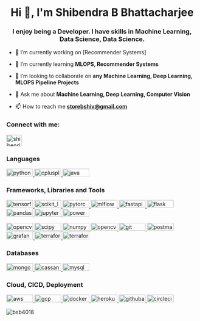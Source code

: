 <h1 align="center">Hi 👋, I'm Shibendra B Bhattacharjee</h1>
<h3 align="center">I enjoy being a Developer. I have skills in Machine Learning, Data Science, Data Science.</h3>

- 🔭 I’m currently working on [Recommender Systems]

- 🌱 I’m currently learning **MLOPS, Recommender Systems**

- 👯 I’m looking to collaborate on **any Machine Learning, Deep Learning, MLOPS Pipeline Projects**

- 💬 Ask me about **Machine Learning, Deep Learning, Computer Vision**

- 📫 How to reach me **storebshiv@gmail.com**

<h3 align="left">Connect with me:</h3>
<p align="left">
<a href="https://linkedin.com/in/shibendra-bhattacharjee-885287184/" target="blank"><img align="center" src="https://raw.githubusercontent.com/rahuldkjain/github-profile-readme-generator/master/src/images/icons/Social/linked-in-alt.svg" alt="shibendra-bhattacharjee-885287184/" height="30" width="40" /></a>
</p>

<h3 align="left">Languages</h3>
<a href="https://www.python.org" target="_blank" rel="noreferrer"><img src="https://img.shields.io/badge/python-3670A0?style=for-the-badge&logo=python&logoColor=ffdd54" alt="python" width="70" height="20"/> <a href="https://cplusplus.com/" target="_blank" rel="noreferrer"> <img src="https://img.shields.io/badge/c++-%2300599C.svg?style=for-the-badge&logo=c%2B%2B&logoColor=white" alt="cplusplus" width="70" height="20"/> <a href="https://www.java.com" target="_blank" rel="noreferrer"><img src="https://img.shields.io/badge/java-%23ED8B00.svg?style=for-the-badge&logo=java&logoColor=white" alt="java" width="70" height="20"/></a>

 
<h3 align="left">Frameworks, Libraries and Tools</h3>
<a href="https://www.tensorflow.org" target="_blank" rel="noreferrer"> <img src="https://img.shields.io/badge/TensorFlow-%23FF6F00.svg?style=for-the-badge&logo=TensorFlow&logoColor=white" alt="tensorflow" width="70" height="20"/> <a href="https://scikit-learn.org/" target="_blank" rel="noreferrer"> <img src="https://img.shields.io/badge/scikit--learn-%23F7931E.svg?style=for-the-badge&logo=scikit-learn&logoColor=white" alt="scikit_learn" width="70" height="20"/> <a href="https://pytorch.org/" target="_blank" rel="noreferrer"> <img src="https://img.shields.io/badge/PyTorch-%23EE4C2C.svg?style=for-the-badge&logo=PyTorch&logoColor=white" alt="pytorch" width="70" height="20"/> <a href="https://mlflow.org/" target="_blank" rel="noreferrer"> <img src="https://img.shields.io/badge/mlflow-%23d9ead3.svg?style=for-the-badge&logo=numpy&logoColor=blue" alt="mlflow" width="70" height="20"/>
<img src="https://img.shields.io/badge/FastAPI-005571?style=for-the-badge&logo=fastapi" alt="fastapi" width="70" height="20" /> <a href="https://flask.palletsprojects.com/" target="_blank" rel="noreferrer"> <img src="https://img.shields.io/badge/flask-%23000.svg?style=for-the-badge&logo=flask&logoColor=white" alt="flask" width="70" height="20"/> <a href="https://pandas.pydata.org/" target="_blank" rel="noreferrer"> <img src="https://img.shields.io/badge/pandas-%23150458.svg?style=for-the-badge&logo=pandas&logoColor=white" alt="pandas" width="70" height="20"/>
 <a href="https://jupyter.org/" target="_blank" rel="noreferrer"> <img src="https://img.shields.io/badge/jupyter-%23FA0F00.svg?style=for-the-badge&logo=jupyter&logoColor=white" alt="jupyter-notebook" width="70" height="20"/> <a href="https://powerbi.microsoft.com/en-au/" target="_blank" rel="noreferrer"> <img src="https://img.shields.io/badge/power_bi-F2C811?style=for-the-badge&logo=powerbi&logoColor=black" alt="powerbi" width="70" height="20"/> </a>
 

<a href="https://opencv.org/" target="_blank" rel="noreferrer"> <img src="https://img.shields.io/badge/opencv-%23white.svg?style=for-the-badge&logo=opencv&logoColor=white" alt="opencv" width="70" height="20"/> <a href="https://scipy.org/" target="_blank" rel="noreferrer"> <img src="https://img.shields.io/badge/SciPy-%230C55A5.svg?style=for-the-badge&logo=scipy&logoColor=%white" alt="scipy" width="70" height="20"/> <a href="https://numpy.org/" target="_blank" rel="noreferrer"> <img src="https://img.shields.io/badge/numpy-%23013243.svg?style=for-the-badge&logo=numpy&logoColor=white" alt="numpy" width="70" height="20"/> 
<a href="https://spring.io/" target="_blank" rel="noreferrer"> <img src="https://img.shields.io/badge/spring-%236DB33F.svg?style=for-the-badge&logo=spring&logoColor=white" alt="opencv" width="70" height="20"/> <a href="https://git-scm.com/" target="_blank" rel="noreferrer"> <img src="https://img.shields.io/badge/git-%23F05033.svg?style=for-the-badge&logo=git&logoColor=white" alt="git" width="70" height="20"/> </a> <a href="https://postman.com" target="_blank" rel="noreferrer"> <img src="https://img.shields.io/badge/Postman-FF6C37?style=for-the-badge&logo=postman&logoColor=white" alt="postman" width="70" height="20"/> <a href="https://grafana.com" target="_blank" rel="noreferrer"> <img src="https://img.shields.io/badge/grafana-%23F46800.svg?style=for-the-badge&logo=grafana&logoColor=white" alt="grafana" width="70" height="20"/> <a href="https://www.terraform.io/" target="_blank" rel="noreferrer"> <img src="https://img.shields.io/badge/terraform-%235835CC.svg?style=for-the-badge&logo=terraform&logoColor=white" alt="terraform" width="70" height="20"/> <a href="https://www.microsoft.com/en-in/microsoft-365/excel" target="_blank" rel="noreferrer"> <img src="https://img.shields.io/badge/Microsoft_Excel-217346?style=for-the-badge&logo=microsoft-excel&logoColor=white" alt="terraform" width="70" height="20"/> </a> 

 
<h3 align="left">Databases</h3>
<a href="https://www.mongodb.com/" target="_blank" rel="noreferrer"> <img src="https://img.shields.io/badge/MongoDB-%234ea94b.svg?style=for-the-badge&logo=mongodb&logoColor=white" alt="mongodb" width="70" height="20"/> </a> 
<a href="https://cassandra.apache.org/" target="_blank" rel="noreferrer"> <img src="https://img.shields.io/badge/cassandra-%231287B1.svg?style=for-the-badge&logo=apache-cassandra&logoColor=white" alt="cassandra" width="70" height="20"/> </a> <a href="https://www.mysql.com/" target="_blank" rel="noreferrer"> <img src="https://img.shields.io/badge/mysql-%2300f.svg?style=for-the-badge&logo=mysql&logoColor=white" alt="mysql" width="70" height="20"/> </a> 
 
<h3 align="left">Cloud, CICD, Deployment</h3>
 <a href="https://aws.amazon.com" target="_blank" rel="noreferrer"> <img src="https://img.shields.io/badge/AWS-%23FF9900.svg?style=for-the-badge&logo=amazon-aws&logoColor=white" alt="aws" width="70" height="20"/> <a href="https://cloud.google.com" target="_blank" rel="noreferrer"> <img src="https://img.shields.io/badge/GoogleCloud-%234285F4.svg?style=for-the-badge&logo=google-cloud&logoColor=white" alt="gcp" width="70" height="20"/> </a> <a href="https://www.docker.com/" target="_blank" rel="noreferrer"> <img src="https://img.shields.io/badge/docker-%230db7ed.svg?style=for-the-badge&logo=docker&logoColor=white" alt="docker" width="70" height="20"/> </a> <a href="https://heroku.com" target="_blank" rel="noreferrer"> <img src="https://img.shields.io/badge/heroku-%23430098.svg?style=for-the-badge&logo=heroku&logoColor=white" alt="heroku" width="70" height="20"/> <a href="https://docs.github.com/en/actions" target="_blank" rel="noreferrer"> <img src="https://img.shields.io/badge/github%20actions-%232671E5.svg?style=for-the-badge&logo=githubactions&logoColor=white" alt="githubactions" width="70" height="20"/> <a href="https://circleci.com" target="_blank" rel="noreferrer"> <img src="https://img.shields.io/badge/circle%20ci-%23161616.svg?style=for-the-badge&logo=circleci&logoColor=white" alt="circleci" width="70" height="20"/> </a></a>
</p>

<p><img align="center" src="https://github-readme-streak-stats.herokuapp.com/?user=bsb4018&" alt="bsb4018" /></p>
